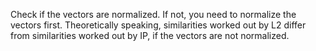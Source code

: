 Check if the vectors are normalized. If not, you need to normalize the vectors first. Theoretically speaking, similarities worked out by L2 differ from similarities worked out by IP, if the vectors are not normalized.